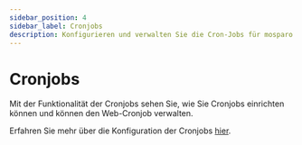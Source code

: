 ```yaml
---
sidebar_position: 4
sidebar_label: Cronjobs
description: Konfigurieren und verwalten Sie die Cron-Jobs für mosparo.
---
```


# Cronjobs

Mit der Funktionalität der Cronjobs sehen Sie, wie Sie Cronjobs einrichten können und können den Web-Cronjob verwalten.

Erfahren Sie mehr über die Konfiguration der Cronjobs [hier](../installation/cron_jobs).